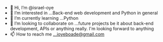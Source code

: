 - 👋 Hi, I’m @israel-oye
- 👀 I’m interested in ...Back-end web development and Python in general
- 🌱 I’m currently learning ...Python
- 💞️ I’m looking to collaborate on ...future projects be it about back-end development, APIs or anything really. I'm looking forward to anything
- 📫 How to reach me ...ioyeboade@gmail.com

<!---
israel-oye/israel-oye is a ✨ special ✨ repository because its `README.md` (this file) appears on your GitHub profile.
You can click the Preview link to take a look at your changes.
--->
